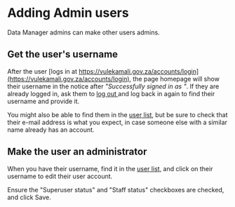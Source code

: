 # Adding Admin users

Data Manager admins can make other users admins.

## Get the user's username

After the user [logs in at https://vulekamali.gov.za/accounts/login](https://vulekamali.gov.za/accounts/login), the page homepage will show their username in the notice after _"Successfully signed in as "_. If they are already logged in, ask them to [log out ](https://vulekamali.gov.za/accounts/logout)and log back in again to find their username and provide it.

You might also be able to find them in the [user list](https://vulekamali.gov.za/admin/auth/user/), but be sure to check that their e-mail address is what you expect, in case someone else with a similar name already has an account.

## Make the user an administrator

When you have their username, find it in the [user list](https://vulekamali.gov.za/admin/auth/user/), and click on their username to edit their user account.

Ensure the "Superuser status" and "Staff status" checkboxes are checked, and click Save.

